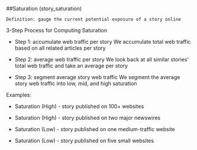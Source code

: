 ##Saturation (story_saturation)

`Definition: gauge the current potential exposure of a story online`

3-Step Process for Computing Saturation

- Step 1: accumulate web traffic per story
We accumulate total web traffic based on all related articles per story

- Step 2: average web traffic per story
We look back at all similar stories’ total web traffic and take an average per story 

- Step 3: segment average story web traffic
We segment the average story web traffic into low, mid, and high saturation 

Examples:
 
- Saturation (High) - story published on 100+ websites
 
- Saturation (High) - story published on two major newswires

- Saturation (Low) - story published on one medium-traffic website

- Saturation (Low) - story published on five small websites